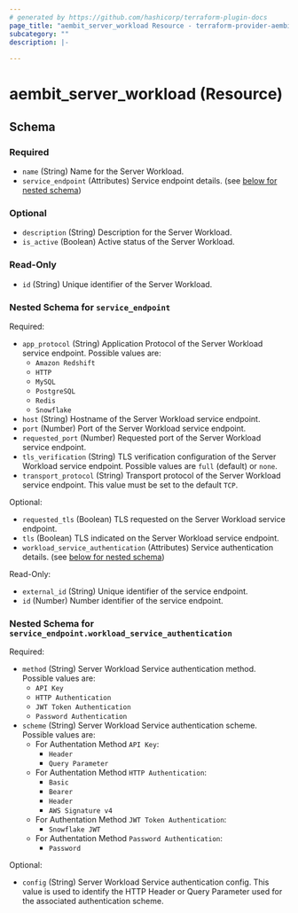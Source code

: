 ```yaml
---
# generated by https://github.com/hashicorp/terraform-plugin-docs
page_title: "aembit_server_workload Resource - terraform-provider-aembit"
subcategory: ""
description: |-
  
---
```


# aembit_server_workload (Resource)





<!-- schema generated by tfplugindocs -->
## Schema

### Required

- `name` (String) Name for the Server Workload.
- `service_endpoint` (Attributes) Service endpoint details. (see [below for nested schema](#nestedatt--service_endpoint))

### Optional

- `description` (String) Description for the Server Workload.
- `is_active` (Boolean) Active status of the Server Workload.

### Read-Only

- `id` (String) Unique identifier of the Server Workload.

<a id="nestedatt--service_endpoint"></a>
### Nested Schema for `service_endpoint`

Required:

- `app_protocol` (String) Application Protocol of the Server Workload service endpoint. Possible values are: 
	* `Amazon Redshift`
	* `HTTP`
	* `MySQL`
	* `PostgreSQL`
	* `Redis`
	* `Snowflake`
- `host` (String) Hostname of the Server Workload service endpoint.
- `port` (Number) Port of the Server Workload service endpoint.
- `requested_port` (Number) Requested port of the Server Workload service endpoint.
- `tls_verification` (String) TLS verification configuration of the Server Workload service endpoint. Possible values are `full` (default) or `none`.
- `transport_protocol` (String) Transport protocol of the Server Workload service endpoint. This value must be set to the default `TCP`.

Optional:

- `requested_tls` (Boolean) TLS requested on the Server Workload service endpoint.
- `tls` (Boolean) TLS indicated on the Server Workload service endpoint.
- `workload_service_authentication` (Attributes) Service authentication details. (see [below for nested schema](#nestedatt--service_endpoint--workload_service_authentication))

Read-Only:

- `external_id` (String) Unique identifier of the service endpoint.
- `id` (Number) Number identifier of the service endpoint.

<a id="nestedatt--service_endpoint--workload_service_authentication"></a>
### Nested Schema for `service_endpoint.workload_service_authentication`

Required:

- `method` (String) Server Workload Service authentication method. Possible values are: 
	* `API Key`
	* `HTTP Authentication`
	* `JWT Token Authentication`
	* `Password Authentication`
- `scheme` (String) Server Workload Service authentication scheme. Possible values are: 
	* For Authentation Method `API Key`:
		* `Header`
		* `Query Parameter`
	* For Authentation Method `HTTP Authentication`:
		* `Basic`
		* `Bearer`
		* `Header`
		* `AWS Signature v4`
	* For Authentation Method `JWT Token Authentication`:
		* `Snowflake JWT`
	* For Authentation Method `Password Authentication`:
		* `Password`

Optional:

- `config` (String) Server Workload Service authentication config. This value is used to identify the HTTP Header or Query Parameter used for the associated authentication scheme.
